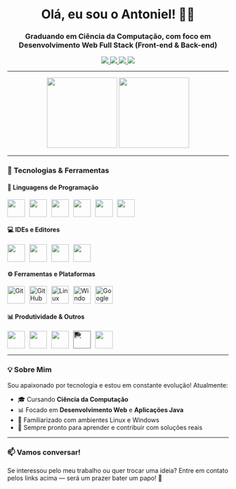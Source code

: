 <h1 align="center"> Olá, eu sou o Antoniel! 👋🏻</h1>
<h3 align="center"> Graduando em Ciência da Computação, com foco em Desenvolvimento Web Full Stack (Front-end & Back-end) </h3>

<div align="center">
  <a href="https://www.linkedin.com/in/antoniel-bezerra-ti/" target="_blank">
    <img src="https://img.shields.io/badge/LinkedIn-0A66C2?style=for-the-badge&logo=linkedin&logoColor=white"/>
  </a>
  <a href="https://www.instagram.com/antoniel_silva12t/" target="_blank">
    <img src="https://img.shields.io/badge/Instagram-E4405F?style=for-the-badge&logo=instagram&logoColor=white"/>
  </a>
  <a href="mailto:antonielbezerrasilva10@gmail.com">
    <img src="https://img.shields.io/badge/Gmail-D14836?style=for-the-badge&logo=gmail&logoColor=white"/>
  </a>
  <a href="https://wa.me/5599984182844" target="_blank">
    <img src="https://img.shields.io/badge/WhatsApp-25D366?style=for-the-badge&logo=whatsapp&logoColor=white"/>
  </a>
</div>

---

<div align="center">
  <img height="160em" src="https://github-readme-stats.vercel.app/api?username=dev-antoniel&show_icons=true&theme=github_dark"/>
  <img height="160em" src="https://github-readme-stats.vercel.app/api/top-langs/?username=dev-antoniel&layout=compact&theme=github_dark"/>
</div>

---

### 🚀 Tecnologias & Ferramentas

#### 🧠 Linguagens de Programação
<div style="display: flex; gap: 10px;">
  <img src="https://cdn.jsdelivr.net/gh/devicons/devicon/icons/java/java-original.svg" height="40" width="40"/>
  <img src="https://cdn.jsdelivr.net/gh/devicons/devicon/icons/python/python-original.svg" height="40" width="40"/>
  <img src="https://cdn.jsdelivr.net/gh/devicons/devicon/icons/javascript/javascript-original.svg" height="40" width="40"/>
  <img src="https://cdn.jsdelivr.net/gh/devicons/devicon/icons/c/c-original.svg" height="40" width="40"/>
  <img src="https://cdn.jsdelivr.net/gh/devicons/devicon/icons/html5/html5-original.svg" height="40" width="40"/>
  <img src="https://cdn.jsdelivr.net/gh/devicons/devicon/icons/css3/css3-original.svg" height="40" width="40"/>
</div>

#### 💻 IDEs e Editores
<div style="display: flex; gap: 10px;">
  <img src="https://cdn.jsdelivr.net/gh/devicons/devicon/icons/intellij/intellij-original.svg" height="40" width="40"/>
  <img src="https://cdn.jsdelivr.net/gh/devicons/devicon/icons/eclipse/eclipse-original.svg" height="40" width="40"/>
  <img src="https://cdn.jsdelivr.net/gh/devicons/devicon/icons/vscode/vscode-original.svg" height="40" width="40"/>
  <img src="https://cdn.jsdelivr.net/gh/devicons/devicon/icons/pycharm/pycharm-original.svg" height="40" width="40"/>
</div>

#### ⚙️ Ferramentas e Plataformas
<div style="display: flex; gap: 10px;">
  <img src="https://cdn.jsdelivr.net/gh/devicons/devicon/icons/git/git-original.svg" height="40" width="40" alt="Git"/>
  <img src="https://img.icons8.com/ios-filled/50/ffffff/github.png" height="40" width="40" alt="GitHub"/>
  <img src="https://cdn.jsdelivr.net/gh/devicons/devicon/icons/linux/linux-original.svg" height="40" width="40" alt="Linux"/>
  <img src="https://cdn.jsdelivr.net/gh/devicons/devicon/icons/windows8/windows8-original.svg" height="40" width="40" alt="Windows"/>
  <img src="https://cdn.jsdelivr.net/gh/devicons/devicon/icons/google/google-original.svg" height="40" width="40" alt="Google"/>
</div>

#### 📊 Produtividade & Outros
<div style="display: flex; gap: 10px;">
  <img src="https://img.icons8.com/color/48/microsoft-excel-2019--v1.png" height="40" width="40"/>
  <img src="https://img.icons8.com/color/48/microsoft-word-2019--v1.png" height="40" width="40"/>
  <img src="https://img.icons8.com/color/48/microsoft-powerpoint-2019--v1.png" height="40" width="40"/>
  <img src="https://upload.wikimedia.org/wikipedia/commons/e/e9/Notion-logo.svg" height="40" width="40" style="filter: invert(100%) sepia(0%) saturate(0%) hue-rotate(0deg) brightness(200%) contrast(100%);" />
  <img src="https://img.icons8.com/color/48/arduino.png" height="40" width="40"/>
</div>

---

### 💡 Sobre Mim

Sou apaixonado por tecnologia e estou em constante evolução! Atualmente:

- 🎓 Cursando **Ciência da Computação**
- 📊 Focado em **Desenvolvimento Web** e **Aplicações Java**
- 🧠 Familiarizado com ambientes Linux e Windows
- 🤝 Sempre pronto para aprender e contribuir com soluções reais

---

### 📫 Vamos conversar!

Se interessou pelo meu trabalho ou quer trocar uma ideia? Entre em contato pelos links acima — será um prazer bater um papo! 🚀
